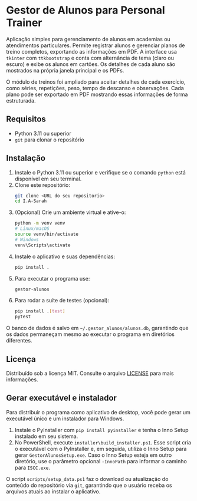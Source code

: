 # Gestor de Alunos para Personal Trainer

Aplicação simples para gerenciamento de alunos em academias ou atendimentos particulares.
Permite registrar alunos e gerenciar planos de treino completos, exportando
as informações em PDF. A interface usa `tkinter` com `ttkbootstrap` e conta com
alternância de tema (claro ou escuro) e exibe os alunos em cartões. Os detalhes
de cada aluno são mostrados na própria janela principal e os PDFs.

O módulo de treinos foi ampliado para aceitar detalhes de cada exercício, como séries, repetições,
peso, tempo de descanso e observações. Cada plano pode ser exportado em PDF mostrando essas
informações de forma estruturada.

## Requisitos
- Python 3.11 ou superior
- `git` para clonar o repositório

## Instalação
1. Instale o Python 3.11 ou superior e verifique se o comando `python` está disponível em seu terminal.
2. Clone este repositório:
   ```bash
   git clone <URL do seu repositorio>
   cd I.A-Sarah
   ```
3. (Opcional) Crie um ambiente virtual e ative-o:
   ```bash
   python -m venv venv
   # Linux/macOS
   source venv/bin/activate
   # Windows
   venv\Scripts\activate
   ```
4. Instale o aplicativo e suas dependências:
   ```bash
   pip install .
   ```
5. Para executar o programa use:
   ```bash
   gestor-alunos
   ```
6. Para rodar a suíte de testes (opcional):
   ```bash
   pip install .[test]
   pytest
   ```

O banco de dados é salvo em `~/.gestor_alunos/alunos.db`, garantindo que os dados permaneçam
mesmo ao executar o programa em diretórios diferentes.

## Licença

Distribuído sob a licença MIT. Consulte o arquivo [LICENSE](LICENSE) para mais
informações.

## Gerar executável e instalador

Para distribuir o programa como aplicativo de desktop, você pode gerar um
executável único e um instalador para Windows.

1. Instale o PyInstaller com `pip install pyinstaller` e tenha o Inno Setup
   instalado em seu sistema.
2. No PowerShell, execute `installer\build_installer.ps1`.
   Esse script cria o executável com o PyInstaller e, em seguida, utiliza o
   Inno Setup para gerar `GestorAlunosSetup.exe`. Caso o Inno Setup esteja em
   outro diretório, use o parâmetro opcional `-InnoPath` para informar o caminho
   para `ISCC.exe`.

O script `scripts/setup_data.ps1` faz o download ou atualização do conteúdo do
repositório via `git`, garantindo que o usuário receba os arquivos atuais ao
instalar o aplicativo.
